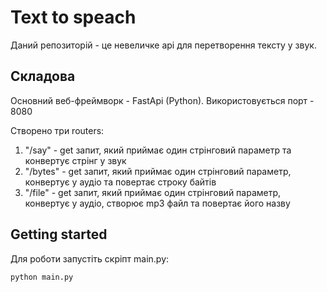 # Text to speach

Даний репозиторій - це невеличке api для перетворення тексту у звук.


## Складова

Основний веб-фреймворк - FastApi (Python). Використовується порт - 8080

Створено три routers:

1. "/say" - get запит, який приймає один стрінговий параметр та конвертує стрінг у звук
2. "/bytes" - get запит, який приймає один стрінговий параметр, конвертує у аудіо та повертає строку байтів
3. "/file" - get запит, який приймає один стрінговий параметр, конвертує у аудіо, створює mp3 файл та повертає його назву


## Getting started

Для роботи запустіть скріпт main.py:

```
python main.py
```


